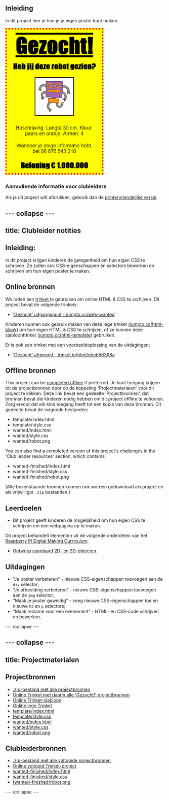 ## Inleiding

In dit project leer je hoe je je eigen poster kunt maken.

![screenshot](images/wanted-final.png)

### Aanvullende informatie voor clubleiders

Als je dit project wilt afdrukken, gebruik dan de [printervriendelijke versie](https://projects.raspberrypi.org/en/projects/wanted/print).

## \--- collapse \---

## title: Clubleider notities

## Inleiding:

In dit project krijgen kinderen de gelegenheid om hun eigen CSS te schrijven. Ze zullen ook CSS-eigenschappen en selectors bewerken en schrijven om hun eigen poster te maken.

## Online bronnen

We raden aan [ trinket ](https://trinket.io/) te gebruiken om online HTML & CSS te scrhijven. Dit project bevat de volgende trinkets:

* ['Gezocht' uitgangspunt - jumpto.cc/web-wanted](http://jumpto.cc/web-wanted)

Kinderen kunnen ook gebruik maken van deze lege trinket [(jumpto.cc/html-blank)](http://jumpto.cc/html-blank) om hun eigen HTML & CSS te schrijven, of ze kunnen deze sjabloontrinket [(jumpto.cc/html-template)](http://jumpto.cc/html-template) gebruiken.

Er is ook een trinket met een voorbeeldoplossing van de uitdagingen:

* ['Gezocht' afgerond - trinket.io/html/ebeb56398a](https://trinket.io/html/ebeb56398a)

## Offline bronnen

This project can be [completed offline](https://rpf.io/html-offline) if preferred. Je kunt toegang krijgen tot de projectbronnen door op de koppeling 'Projectmaterialen' voor dit project te klikken. Deze link bevat een gedeelte 'Projectbronnen', dat bronnen bevat die kinderen nodig hebben om dit project offline te voltooien. Zorg ervoor dat elk kind toegang heeft tot een kopie van deze bronnen. Dit gedeelte bevat de volgende bestanden:

* template/index.html
* template/style.css
* wanted/index.html
* wanted/style.css
* wanted/robot.png

You can also find a completed version of this project's challenges in the 'Club leader resources' section, which contains:

* wanted-finished/index.html
* wanted-finished/style.css
* wanted-finished/robot.png

(Alle bovenstaande bronnen kunnen ook worden gedownload als project en als vrijwilliger `.zip` bestanden.)

## Leerdoelen

* Dit project geeft kinderen de mogelijkheid om hun eigen CSS te schrijven om een ​​webpagina op te maken.

Dit project behandelt elementen uit de volgende onderdelen van het [Raspberry Pi Digital Making Curriculum](http://rpf.io/curriculum):

* [Ontwerp standaard 2D- en 3D-objecten](https://www.raspberrypi.org/curriculum/design/creator).

## Uitdagingen

* "Je poster verbeteren" - nieuwe CSS-eigenschappen toevoegen aan de `div` selector;
* "Je afbeelding verbeteren" - nieuwe CSS-eigenschappen toevoegen aan de `img` selector;
* "Maak je poster geweldig" - voeg nieuwe CSS-eigenschappen toe en nieuwe `h3` en `p` selectors;
* "Maak reclame voor een evenement" - HTML- en CSS-code schrijven en bewerken.

\--- /collapse \---

## \--- collapse \---

## title: Projectmaterialen

## Projectbronnen

* [.zip-bestand met alle projectbronnen](https://rpf.io/p/en/wanted-go)
* [Online Trinket met daarin alle 'Gezocht!' projectbronnen](http://jumpto.cc/web-wanted)
* [Online Trinket-sjabloon](http://jumpto.cc/trinket-template)
* [Online lege Trinket](http://jumpto.cc/trinket-blank)
* [template/index.html](resources/template-index.html)
* [template/style.css](resources/template-style.css)
* [wanted/index.html](resources/wanted-index.html)
* [wanted/style.css](resources/wanted-style.css)
* [wanted/robot.png](resources/wanted-robot.png)

## Clubleiderbronnen

* [.zip-bestand met alle voltooide projectbronnen](https://rpf.io/p/en/wanted-go)
* [Online voltooid Trinket-project](https://trinket.io/html/ebeb56398a)
* [wanted-finished/index.html](resources/wanted-finished-index.html)
* [wanted-finished/style.css](resources/wanted-finished-style.css)
* [twanted-finished/robot.png](resources/twanted-finished-robot.png)

\--- /collapse \---